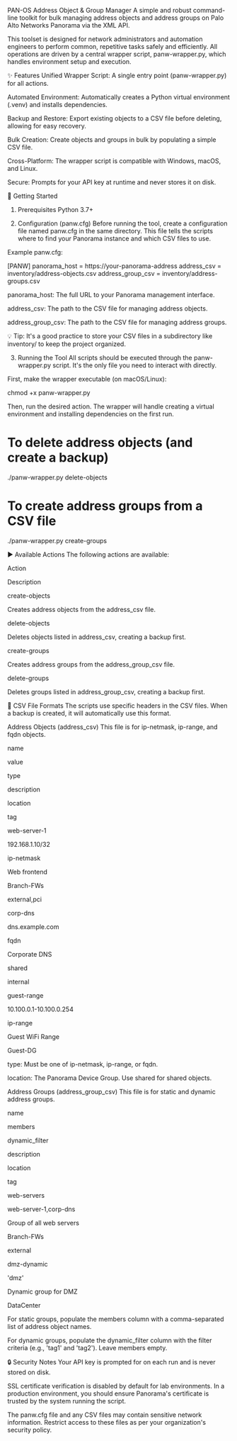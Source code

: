 PAN-OS Address Object & Group Manager
A simple and robust command-line toolkit for bulk managing address objects and address groups on Palo Alto Networks Panorama via the XML API.

This toolset is designed for network administrators and automation engineers to perform common, repetitive tasks safely and efficiently. All operations are driven by a central wrapper script, panw-wrapper.py, which handles environment setup and execution.

✨ Features
Unified Wrapper Script: A single entry point (panw-wrapper.py) for all actions.

Automated Environment: Automatically creates a Python virtual environment (.venv) and installs dependencies.

Backup and Restore: Export existing objects to a CSV file before deleting, allowing for easy recovery.

Bulk Creation: Create objects and groups in bulk by populating a simple CSV file.

Cross-Platform: The wrapper script is compatible with Windows, macOS, and Linux.

Secure: Prompts for your API key at runtime and never stores it on disk.

🚀 Getting Started
1. Prerequisites
Python 3.7+

2. Configuration (panw.cfg)
Before running the tool, create a configuration file named panw.cfg in the same directory. This file tells the scripts where to find your Panorama instance and which CSV files to use.

Example panw.cfg:

[PANW]
panorama_host = https://your-panorama-address
address_csv = inventory/address-objects.csv
address_group_csv = inventory/address-groups.csv

panorama_host: The full URL to your Panorama management interface.

address_csv: The path to the CSV file for managing address objects.

address_group_csv: The path to the CSV file for managing address groups.

💡 Tip: It's a good practice to store your CSV files in a subdirectory like inventory/ to keep the project organized.

3. Running the Tool
All scripts should be executed through the panw-wrapper.py script. It's the only file you need to interact with directly.

First, make the wrapper executable (on macOS/Linux):

chmod +x panw-wrapper.py

Then, run the desired action. The wrapper will handle creating a virtual environment and installing dependencies on the first run.

# To delete address objects (and create a backup)
./panw-wrapper.py delete-objects

# To create address groups from a CSV file
./panw-wrapper.py create-groups

▶️ Available Actions
The following actions are available:

Action

Description

create-objects

Creates address objects from the address_csv file.

delete-objects

Deletes objects listed in address_csv, creating a backup first.

create-groups

Creates address groups from the address_group_csv file.

delete-groups

Deletes groups listed in address_group_csv, creating a backup first.

📂 CSV File Formats
The scripts use specific headers in the CSV files. When a backup is created, it will automatically use this format.

Address Objects (address_csv)
This file is for ip-netmask, ip-range, and fqdn objects.

name

value

type

description

location

tag

web-server-1

192.168.1.10/32

ip-netmask

Web frontend

Branch-FWs

external,pci

corp-dns

dns.example.com

fqdn

Corporate DNS

shared

internal

guest-range

10.100.0.1-10.100.0.254

ip-range

Guest WiFi Range

Guest-DG



type: Must be one of ip-netmask, ip-range, or fqdn.

location: The Panorama Device Group. Use shared for shared objects.

Address Groups (address_group_csv)
This file is for static and dynamic address groups.

name

members

dynamic_filter

description

location

tag

web-servers

web-server-1,corp-dns



Group of all web servers

Branch-FWs

external

dmz-dynamic



'dmz'

Dynamic group for DMZ

DataCenter



For static groups, populate the members column with a comma-separated list of address object names.

For dynamic groups, populate the dynamic_filter column with the filter criteria (e.g., 'tag1' and 'tag2'). Leave members empty.

🔒 Security Notes
Your API key is prompted for on each run and is never stored on disk.

SSL certificate verification is disabled by default for lab environments. In a production environment, you should ensure Panorama's certificate is trusted by the system running the script.

The panw.cfg file and any CSV files may contain sensitive network information. Restrict access to these files as per your organization's security policy.